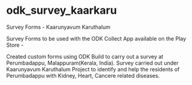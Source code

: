 # odk_survey_kaarkaru
Survey Forms - Kaarunyavum Karuthalum

Survey Forms to be used with the ODK Collect App available on the Play Store - 

Created custom forms using ODK Build to carry out a survey at Perumbadappu, Malappuram(Kerala, India).
Survey carried out under Kaarunyavum Karuthalum Project to identify and help the residents of Perumbadappu with Kidney, Heart, Cancere related diseases.
